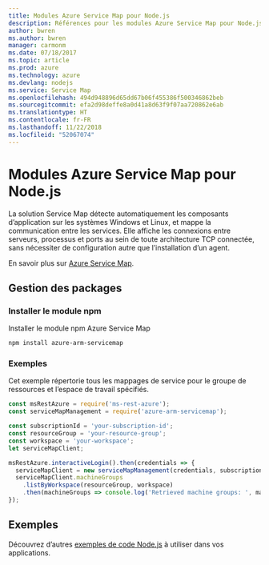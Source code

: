 ```yaml
---
title: Modules Azure Service Map pour Node.js
description: Références pour les modules Azure Service Map pour Node.js
author: bwren
ms.author: bwren
manager: carmonm
ms.date: 07/18/2017
ms.topic: article
ms.prod: azure
ms.technology: azure
ms.devlang: nodejs
ms.service: Service Map
ms.openlocfilehash: 494d948896d65dd67b06f455386f500346862beb
ms.sourcegitcommit: efa2d98deffe8a0d41a8d63f9f07aa720862e6ab
ms.translationtype: HT
ms.contentlocale: fr-FR
ms.lasthandoff: 11/22/2018
ms.locfileid: "52067074"
---
```

# <a name="azure-service-map-modules-for-nodejs"></a>Modules Azure Service Map pour Node.js

La solution Service Map détecte automatiquement les composants d’application sur les systèmes Windows et Linux, et mappe la communication entre les services. Elle affiche les connexions entre serveurs, processus et ports au sein de toute architecture TCP connectée, sans nécessiter de configuration autre que l’installation d’un agent.

En savoir plus sur [Azure Service Map](https://docs.microsoft.com/azure/operations-management-suite/operations-management-suite-service-map).

## <a name="management-package"></a>Gestion des packages

### <a name="install-the-npm-module"></a>Installer le module npm

Installer le module npm Azure Service Map

```bash
npm install azure-arm-servicemap
```

### <a name="example"></a>Exemples

Cet exemple répertorie tous les mappages de service pour le groupe de ressources et l’espace de travail spécifiés.

```javascript
const msRestAzure = require('ms-rest-azure');
const serviceMapManagement = require('azure-arm-servicemap');

const subscriptionId = 'your-subscription-id';
const resourceGroup = 'your-resource-group';
const workspace = 'your-workspace';
let serviceMapClient;

msRestAzure.interactiveLogin().then(credentials => {
  serviceMapClient = new serviceMapManagement(credentials, subscriptionId);
  serviceMapClient.machineGroups
    .listByWorkspace(resourceGroup, workspace)
    .then(machineGroups => console.log('Retrieved machine groups: ', machineGroups));
});
```

## <a name="samples"></a>Exemples

Découvrez d’autres [exemples de code Node.js](https://azure.microsoft.com/resources/samples/?platform=nodejs) à utiliser dans vos applications.
